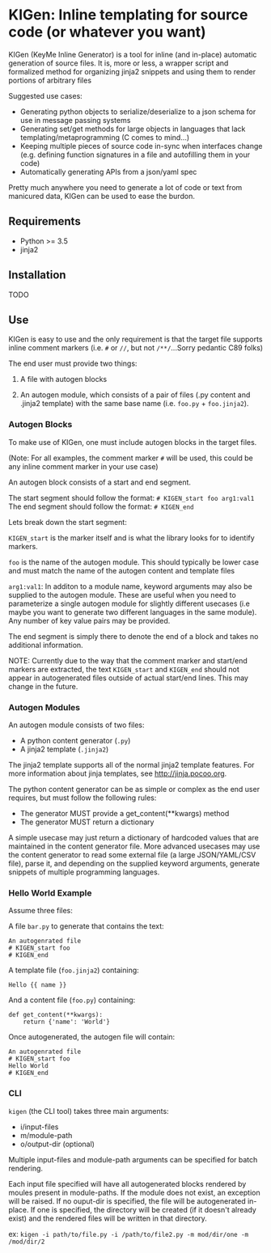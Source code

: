 # KIGen: Inline templating for source code (or whatever you want)

KIGen (KeyMe Inline Generator) is a tool for inline (and in-place)
automatic generation of source files.  It is, more or less, a wrapper
script and formalized method for organizing jinja2 snippets and using
them to render portions of arbitrary files

Suggested use cases:
* Generating python objects to serialize/deserialize to a json schema
  for use in message passing systems
* Generating set/get methods for large objects in languages that lack
  templating/metaprogramming (C comes to mind...)
* Keeping multiple pieces of source code in-sync when interfaces
  change (e.g. defining function signatures in a file and autofilling
  them in your code)
* Automatically generating APIs from a json/yaml spec

Pretty much anywhere you need to generate a lot of code or text from
manicured data, KIGen can be used to ease the burdon.

## Requirements

* Python >= 3.5
* jinja2

## Installation

TODO

## Use

KIGen is easy to use and the only requirement is that the target file
supports inline comment markers (i.e. `#` or `//`, but not
`/**/`...Sorry pedantic C89 folks)

The end user must provide two things:

1) A file with autogen blocks

2) An autogen module, which consists of a pair of files (.py content
and .jinja2 template) with the same base name (i.e. `foo.py` +
`foo.jinja2`).

### Autogen Blocks

To make use of KIGen, one must include autogen blocks in the target
files.

(Note: For all examples, the comment marker `#` will be used, this
could be any inline comment marker in your use case)

An autogen block consists of a start and end segment.

The start segment should follow the format: `# KIGEN_start foo arg1:val1`
The end segment should follow the format: `# KIGEN_end`

Lets break down the start segment:

`KIGEN_start` is the marker itself and is what the library looks for
to identify markers.

`foo` is the name of the autogen module.  This should typically be
lower case and must match the name of the autogen content and template
files

`arg1:val1`: In additon to a module name, keyword arguments may also
be supplied to the autogen module.  These are useful when you need to
parameterize a single autogen module for slightly different usecases
(i.e maybe you want to generate two different languages in the same
module).  Any number of key value pairs may be provided.

The end segment is simply there to denote the end of a block and takes
no additional information.

NOTE: Currently due to the way that the comment marker and start/end
markers are extracted, the text `KIGEN_start` and `KIGEN_end` should
not appear in autogenerated files outside of actual start/end lines.
This may change in the future.

### Autogen Modules

An autogen module consists of two files:

* A python content generator (`.py`)
* A jinja2 template (`.jinja2`)

The jinja2 template supports all of the normal jinja2 template
features. For more information about jinja templates, see
http://jinja.pocoo.org.

The python content generator can be as simple or complex as the end
user requires, but must follow the following rules:

* The generator MUST provide a get_content(**kwargs) method
* The generator MUST return a dictionary

A simple usecase may just return a dictionary of hardcoded values that
are maintained in the content generator file.  More advanced usecases
may use the content generator to read some external file (a large
JSON/YAML/CSV file), parse it, and depending on the supplied keyword
arguments, generate snippets of multiple programming languages.

### Hello World Example

Assume three files:

A file `bar.py` to generate that contains the text:
```
An autogenrated file
# KIGEN_start foo
# KIGEN_end
```

A template file (`foo.jinja2`) containing:
```
Hello {{ name }}
```

And a content file (`foo.py`) containing:
```
def get_content(**kwargs):
    return {'name': 'World'}
```

Once autogenerated, the autogen file will contain:
```
An autogenrated file
# KIGEN_start foo
Hello World
# KIGEN_end
```


### CLI
`kigen` (the CLI tool) takes three main arguments:

* i/input-files
* m/module-path
* o/output-dir (optional)

Multiple input-files and module-path arguments can be specified for
batch rendering.

Each input file specified will have all autogenerated blocks rendered
by moules present in module-paths. If the module does not exist, an
exception will be raised. If no ouput-dir is specified, the file will
be autogenerated in-place. If one is specified, the directory will be
created (if it doesn't already exist) and the rendered files will be
written in that directory.

ex: `kigen -i path/to/file.py -i /path/to/file2.py -m mod/dir/one -m /mod/dir/2`
